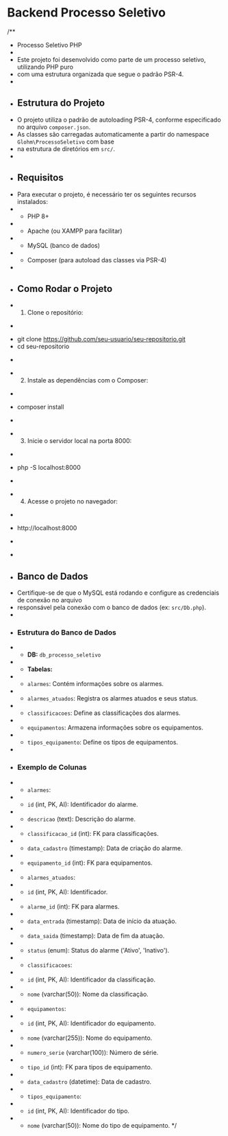 
# Backend Processo Seletivo

/**
 * Processo Seletivo PHP
 *
 * Este projeto foi desenvolvido como parte de um processo seletivo, utilizando PHP puro
 * com uma estrutura organizada que segue o padrão PSR-4.
 *
 * ## Estrutura do Projeto
 * O projeto utiliza o padrão de autoloading PSR-4, conforme especificado no arquivo `composer.json`.
 * As classes são carregadas automaticamente a partir do namespace `Glohm\ProcessoSeletivo` com base
 * na estrutura de diretórios em `src/`.
 *
 * ## Requisitos
 * Para executar o projeto, é necessário ter os seguintes recursos instalados:
 * - PHP 8+
 * - Apache (ou XAMPP para facilitar)
 * - MySQL (banco de dados)
 * - Composer (para autoload das classes via PSR-4)
 *
 * ## Como Rodar o Projeto
 * 1. Clone o repositório:
 *    ```bash
 *    git clone https://github.com/seu-usuario/seu-repositorio.git
 *    cd seu-repositorio
 *    ```
 * 2. Instale as dependências com o Composer:
 *    ```bash
 *    composer install
 *    ```
 * 3. Inicie o servidor local na porta 8000:
 *    ```bash
 *    php -S localhost:8000
 *    ```
 * 4. Acesse o projeto no navegador:
 *    ```
 *    http://localhost:8000
 *    ```
 *
 * ## Banco de Dados
 * Certifique-se de que o MySQL está rodando e configure as credenciais de conexão no arquivo
 * responsável pela conexão com o banco de dados (ex: `src/Db.php`).
 *
 * ### Estrutura do Banco de Dados
 * - **DB:** `db_processo_seletivo`
 * - **Tabelas:**
 *   - `alarmes`: Contém informações sobre os alarmes.
 *   - `alarmes_atuados`: Registra os alarmes atuados e seus status.
 *   - `classificacoes`: Define as classificações dos alarmes.
 *   - `equipamentos`: Armazena informações sobre os equipamentos.
 *   - `tipos_equipamento`: Define os tipos de equipamentos.
 *
 * ### Exemplo de Colunas
 * - `alarmes`:
 *   - `id` (int, PK, AI): Identificador do alarme.
 *   - `descricao` (text): Descrição do alarme.
 *   - `classificacao_id` (int): FK para classificações.
 *   - `data_cadastro` (timestamp): Data de criação do alarme.
 *   - `equipamento_id` (int): FK para equipamentos.
 * - `alarmes_atuados`:
 *   - `id` (int, PK, AI): Identificador.
 *   - `alarme_id` (int): FK para alarmes.
 *   - `data_entrada` (timestamp): Data de início da atuação.
 *   - `data_saida` (timestamp): Data de fim da atuação.
 *   - `status` (enum): Status do alarme ('Ativo', 'Inativo').
 * - `classificacoes`:
 *   - `id` (int, PK, AI): Identificador da classificação.
 *   - `nome` (varchar(50)): Nome da classificação.
 * - `equipamentos`:
 *   - `id` (int, PK, AI): Identificador do equipamento.
 *   - `nome` (varchar(255)): Nome do equipamento.
 *   - `numero_serie` (varchar(100)): Número de série.
 *   - `tipo_id` (int): FK para tipos de equipamento.
 *   - `data_cadastro` (datetime): Data de cadastro.
 * - `tipos_equipamento`:
 *   - `id` (int, PK, AI): Identificador do tipo.
 *   - `nome` (varchar(50)): Nome do tipo de equipamento.
 */



